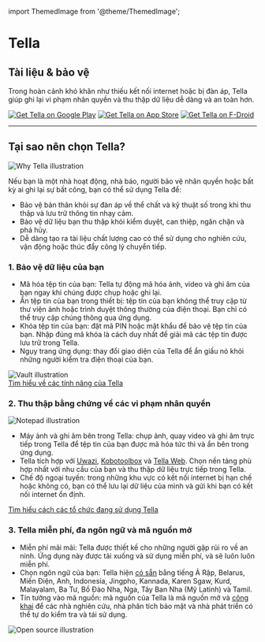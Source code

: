 import ThemedImage from '@theme/ThemedImage';

<div>
<div id="intro">
    <div classname="intro-column" id="intro-column1">
        <h1>Tella</h1>
        <h2>Tài liệu &amp; bảo vệ</h2>
        <p>Trong hoàn cảnh khó khăn như thiếu kết nối internet hoặc bị đàn áp, Tella giúp ghi lại vi phạm nhân quyền và thu thập dữ liệu dễ dàng và an toàn hơn.</p>
        <div classname="download">
<a href="https://play.google.com/store/apps/details?id=org.hzontal.tella" target="_blank">
                <img classname="badge" src="img/google-play-badge.png" alt="Get Tella on Google Play"></a>
            <a href="https://apps.apple.com/us/app/tella-document-protect/id1598152580" target="_blank">
                <img classname="badge" src="img/app-store-badge.svg" id="apple-store-badge" alt="Get Tella on App Store"></a>
            <a href="https://f-droid.org/packages/org.hzontal.tellaFOSS">
                <img classname="badge" src="https://fdroid.gitlab.io/artwork/badge/get-it-on.png" alt="Get Tella on F-Droid"></a>
</div>
    </div>
    <div classname="intro-column" id="intro-column2">
        <themedimage alt="Screenshot of the Tella app on Android. Showing Connections to Tella Web Uwazi and the folder structure showing that within Tella users can record and save Images, Videos and Audios securely and encripted." classname="screen" sources="{{" light: dark:></themedimage>
</div>
</div>

<hr>
<div classname="section">
    <h2>Tại sao nên chọn Tella?</h2>
    <div classname="columns">
        <div classname="column" id="section-column1"><img classname="home-illustrations" src="img/why-tella.png" alt="Why Tella illustration"></div>
        <div classname="column" id="section-column2">
            <p>Nếu bạn là một nhà hoạt động, nhà báo, người bảo vệ nhân quyền hoặc bất kỳ ai ghi lại sự bất công, bạn có thể sử dụng Tella để:</p>
            <ul>
<li>
<span classname="emphasis">Bảo vệ bản thân</span> khỏi sự đàn áp về thể chất và kỹ thuật số trong khi thu thập và lưu trữ thông tin nhạy cảm.</li>
                <li>
<span classname="emphasis">Bảo vệ dữ liệu bạn thu thập</span> khỏi kiểm duyệt, can thiệp, ngăn chặn và phá hủy.</li>
                <li>
<span classname="emphasis">Dễ dàng tạo ra tài liệu chất lượng cao</span> có thể sử dụng cho nghiên cứu, vận động hoặc thúc đẩy công lý chuyển tiếp.</li>
            </ul>
</div>
    </div>
</div>

<div classname="section">
    <h3>1. Bảo vệ dữ liệu của bạn</h3>
    <div classname="columns">
        <div classname="column" id="section-column1">
            <ul>
<li>
<span classname="emphasis">Mã hóa tệp tin của bạn:</span> Tella tự động mã hóa ảnh, video và ghi âm của bạn ngay khi chúng được chụp hoặc ghi lại.</li>
                <li>
<span classname="emphasis">Ẩn tệp tin của bạn trong thiết bị:</span> tệp tin của bạn không thể truy cập từ thư viện ảnh hoặc trình duyệt thông thường của điện thoại. Bạn chỉ có thể truy cập chúng thông qua ứng dụng.</li>
                <li>
<span classname="emphasis">Khóa tệp tin của bạn:</span> đặt mã PIN hoặc mật khẩu để bảo vệ tệp tin của bạn. Nhập đúng mã khóa là cách duy nhất để giải mã các tệp tin được lưu trữ trong Tella.</li>
                <li>
<span classname="emphasis">Ngụy trang ứng dụng:</span> thay đổi giao diện của Tella để ẩn giấu nó khỏi những người kiểm tra điện thoại của bạn.</li>
            </ul>
</div>
        <div classname="column" id="section-column2"><img classname="home-illustrations" src="img/vault.png" alt="Vault illustration"></div>
    </div>
    <a type="button" href="features" classname="clean-btn center button button--primary"> Tìm hiểu về các tính năng của Tella </a>  
</div>

<div classname="section">
    <h3>2. Thu thập bằng chứng về các vi phạm nhân quyền</h3>
    <div classname="columns">
        <div classname="column" id="section-column1"><img classname="home-illustrations" src="img/data.png" alt="Notepad illustration"></div>
        <div classname="column" id="section-column2">
            <ul>
<li>
<span classname="emphasis">Máy ảnh và ghi âm bên trong Tella:</span> chụp ảnh, quay video và ghi âm trực tiếp trong Tella để tệp tin của bạn được mã hóa tức thì và ẩn bên trong ứng dụng.</li>
                <li>
<span classname="emphasis">Tella tích hợp</span> với <a href="for-organizations#uwazi">Uwazi</a>, <a href="for-organizations#open-data-kit-odk">Kobotoolbox</a> và <a href="for-organizations#tella-web">Tella Web</a>. Chọn nền tảng phù hợp nhất với nhu cầu của bạn và thu thập dữ liệu trực tiếp trong Tella.</li>
                <li>
<span classname="emphasis">Chế độ ngoại tuyến:</span> trong những khu vực có kết nối internet bị hạn chế hoặc không có, bạn có thể lưu lại dữ liệu của mình và gửi khi bạn có kết nối internet ổn định.</li>
            </ul>
</div>
    </div> 
    <a type="button" href="user-stories" classname="clean-btn center button button--primary"> Tìm hiểu cách các tổ chức đang sử dụng Tella </a>    
</div>

<div classname="section">
    <h3>3. Tella miễn phí, đa ngôn ngữ và mã nguồn mở</h3>
    <div classname="columns">
        <div classname="column" id="section-column1">
            <ul>
<li>
<span classname="emphasis">Miễn phí mãi mãi:</span> Tella được thiết kế cho những người gặp rủi ro về an ninh. Ứng dụng này được tải xuống và sử dụng miễn phí, và sẽ luôn luôn miễn phí.</li>
                <li>
<span classname="emphasis">Chọn ngôn ngữ của bạn:</span> Tella hiện <a href="faq#what-languages-is-tella-available-in">có sẵn</a> bằng tiếng Ả Rập, Belarus, Miến Điện, Anh, Indonesia, Jingpho, Kannada, Karen Sgaw, Kurd, Malayalam, Ba Tư, Bồ Đào Nha, Nga, Tây Ban Nha (Mỹ Latinh) và Tamil.</li>
                <li>
<span classname="emphasis">Tin tưởng vào mã nguồn:</span> mã nguồn của Tella là mã nguồn mở và <a href="open-source">công khai</a> để các nhà nghiên cứu, nhà phân tích bảo mật và nhà phát triển có thể tự do kiểm tra và tái sử dụng.</li>
            </ul>
</div>
        <div classname="column" id="section-column2"><img classname="home-illustrations" src="img/open-source.png" alt="Open source illustration"></div>
    </div>
</div>
</div>
